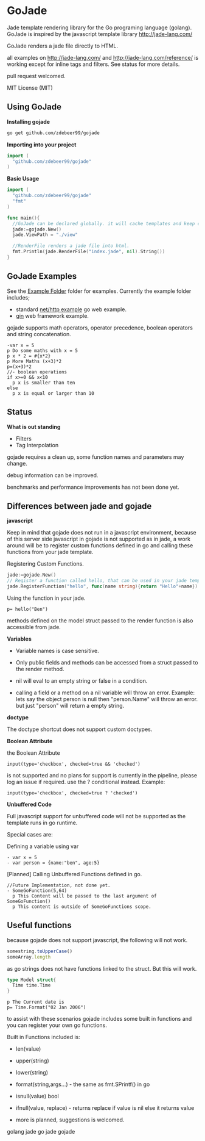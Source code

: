 # GoJade

Jade template rendering library for the Go programing language (golang). GoJade is inspired by the javascript template library http://jade-lang.com/

GoJade renders a jade file directly to HTML.

all examples on http://jade-lang.com/ and http://jade-lang.com/reference/ is working except for inline tags and filters. See status for more details.

pull request welcomed.

MIT License (MIT)


## Using GoJade


**Installing gojade**


```bash
go get github.com/zdebeer99/gojade
```


**Importing into your project**

```go
import (
  "github.com/zdebeer99/gojade"
)
```


**Basic Usage**

```go
import (
  "github.com/zdebeer99/gojade"
  "fmt"
)

func main(){
  //GoJade can be declared globally. it will cache templates and keep config information for parsing.
  jade:=gojade.New()
  jade.ViewPath = "./view"

  //RenderFile renders a jade file into html.
  fmt.Println(jade.RenderFile("index.jade", nil).String())
}

```


## GoJade Examples

See the [Example Folder](https://github.com/zdebeer99/gojade/tree/master/example)
folder for examples. Currently the example folder includes;
* standard [net/http example](http://golang.org/pkg/net/http/) go web example.
* [gin](https://gin-gonic.github.io/gin/) web framework example.


gojade supports math operators, operator precedence, boolean operators and string concatenation.

```jade
-var x = 5
p Do some maths with x = 5
p x * 2 = #{x*2}
p More Maths (x+3)*2
p=(x+3)*2
//- boolean operations
if x>=0 && x<10
  p x is smaller than ten
else
  p x is equal or larger than 10
```


## Status


**What is out standing**

- Filters
- Tag Interpolation

gojade requires a clean up, some function names and parameters may change.

debug information can be improved.

benchmarks and performance improvements has not been done yet.


## Differences between jade and gojade


**javascript**

Keep in mind that gojade does not run in a javascript environment, because of this server side javascript in gojade is not supported as in jade, a work around will be to register custom functions defined in go and calling these functions from your jade template.

Registering Custom Functions.
```go
jade:=gojade.New()
// Register a function called hello, that can be used in your jade template
jade.RegisterFunction("hello", func(name string){return "Hello"+name})
```

Using the function in your jade.
```jade
p= hello("Ben")
```
methods defined on the model struct passed to the render function is also accessible from jade.

**Variables**

* Variable names is case sensitive.

* Only public fields and methods can be accessed from a struct passed to the render method.

* nil will eval to an empty string or false in a condition.

* calling a field or a method on a nil variable will throw an error.
    Example: lets say the object person is null then "person.Name" will throw an error. but just "person" will return a empty string.

**doctype**

The doctype shortcut does not support custom doctypes.


**Boolean Attribute**

the Boolean Attribute
```jade
input(type='checkbox', checked=true && 'checked')
```

is not supported and no plans for support is currently in the pipeline, please log an issue if required.
use the ? conditional instead. Example:
```jade
input(type='checkbox', checked=true ? 'checked')
```


**Unbuffered Code**

Full javascript support for unbuffered code will not be supported as the template runs in go runtime.

Special cases are:

Defining a variable using var

```jade
- var x = 5
- var person = {name:"ben", age:5}
```

[Planned] Calling Unbuffered Functions defined in go.

```jade
//Future Implementation, not done yet.
- SomeGoFunction(5,64)
  p This Content will be passed to the last argument of SomeGoFunction()
  p This content is outside of SomeGoFunctions scope.
```

## Useful functions

because gojade does not support javascript, the following will not work.

```javascript
somestring.toUpperCase()
someArray.length
```

as go strings does not have functions linked to the struct. But this will work.

```go
type Model struct{
  Time time.Time
}
```

```jade
p The Current date is
p= Time.Format("02 Jan 2006")
```

to assist with these scenarios gojade includes some built in functions and you can register your own go functions.

Built in Functions included is:

* len(value)

* upper(string)

* lower(string)

* format(string,args...) - the same as fmt.SPrintf() in go

* isnull(value) bool

* ifnull(value, replace) - returns replace if value is nil else it returns value

* more is planned, suggestions is welcomed.



golang jade go jade gojade

